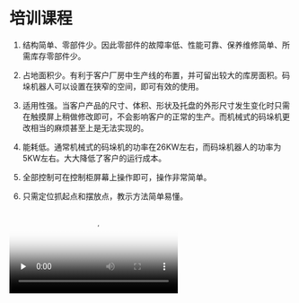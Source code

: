 # 培训课程

1. 结构简单、零部件少。因此零部件的故障率低、性能可靠、保养维修简单、所需库存零部件少。

2. 占地面积少。有利于客户厂房中生产线的布置，并可留出较大的库房面积。码垛机器人可以设置在狭窄的空间，即可有效的使用。

3. 适用性强。当客户产品的尺寸、体积、形状及托盘的外形尺寸发生变化时只需在触摸屏上稍做修改即可，不会影响客户的正常的生产。而机械式的码垛机更改相当的麻烦甚至上是无法实现的。

4. 能耗低。通常机械式的码垛机的功率在26KW左右，而码垛机器人的功率为5KW左右。大大降低了客户的运行成本。

5. 全部控制可在控制柜屏幕上操作即可，操作非常简单。

6. 只需定位抓起点和摆放点，教示方法简单易懂。

<video controls preload="none" poster="../../_media/video_cover/02.png">
    <source id="mp4" src="https://imgcdn.robo2025.com/wiki/videos/wiki_02.mp4" type="video/mp4">
</video>
